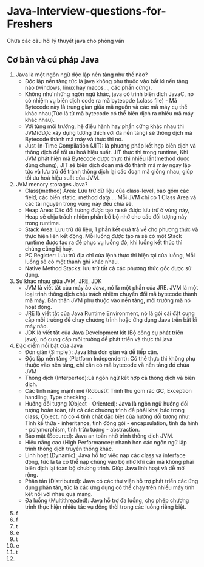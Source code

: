 # Java-Interview-questions-for-Freshers
Chứa các câu hỏi lý thuyết java cho phỏng vấn

## Cơ bản và cú pháp Java
1. Java là một ngôn ngữ độc lập nền tảng như thế nào?
    - Độc lập nền tảng tức là java không phụ thuộc vào bất kì nền tảng nào (windows, linux hay macos..., các phần cứng).
    - Không như những ngôn ngữ khác, java có trình biên dịch JavaC, nó có nhiệm vụ biên dịch code ra mã bytecode (.class file) - Mã Bytecode này là trung gian giữa mã nguồn và các mã máy cụ thể khác nhau(Tức là từ mã bytecode có thể biên dịch ra nhiều mã máy khác nhau).
    - Với từng môi trường, hệ điều hành hay phần cứng khác nhau thì JVM(được xây dựng tương thích với đa nền tảng) sẽ thông dịch mã Bytecode thành mã máy và thực thi nó.
    - Just-In-Time Compilation (JIT): là phương pháp kết hợp biên dịch và thông dịch để tối ưu hoá hiệu suất. JIT thực thi trong runtime, Khi JVM phát hiện mã Bytecode được thực thi nhiều lần(method được dùng chung), JIT sẽ biên dịch đoạn mã đó thành mã máy ngay lập tức và lưu trữ để tránh thông dịch lại các đoạn mã giống nhau, giúp tối ưu hoá hiệu suất của JVM.
2. JVM menory storages Java?
    - Class(method) Area: Lưu trữ dữ liệu của class-level, bao gồm các field, các biến static, method data.... Mỗi JVM chỉ có 1 Class Area và các tài nguyên trong vùng này đều chia sẻ.
    - Heap Area: Các đối tương được tạo ra sẽ được lưu trữ ở vùng này, Heap sẽ chịu trách nhiệm phân bổ bộ nhớ cho các đối tượng này trong runtime.
    - Stack Area: Lưu trữ dữ liệu, 1 phần kết quả trả về cho phương thức và thực hiện liên kết động. Mỗi luồng được tạo ra sẽ có một Stack runtime được tạo ra để phục vụ luồng đó, khi luồng kết thúc thì chúng cũng bị huỷ.
    - PC Register: Lưu trữ địa chỉ của lệnh thực thi hiện tại của luồng, Mỗi luồng sẽ có một thanh ghi khác nhau.
    - Native Method Stacks: lưu trữ tất cả các phương thức gốc được sử dụng.
3. Sự khác nhau giữa JVM, JRE, JDK
    - JVM là viết tắt của máy ảo Java, nó là một phần của JRE. JVM là một loại trình thông dịch chịu trách nhiệm chuyển đổi mã bytecode thành mã máy. Bản thân JVM phụ thuộc vào nền tảng, môi trường mà nó hoạt động.
    - JRE là viết tắt của Java Runtime Environment, nó là gói cài đặt cung cấp môi trường để chạy chương trình hoặc ứng dụng Java trên bất kì máy nào.
    - JDK là viết tắt của Java Development kit (Bộ công cụ phát triển java), nó cung cấp môi trường để phát triển và thực thi java
4. Đặc điểm nổi bật của Java
    - Đơn giản (Simple ): Java khá đơn giản và dễ tiếp cận.
    - Độc lập nền tảng (Platform Independent): Có thể thực thi không phụ thuộc vào nền tảng, chỉ cần có mã bytecode và nền tảng đó chứa JVM
    - Thông dịch (Interperted):Là ngôn ngữ kết hợp cả thông dịch và biên dịch.
    - Các tính năng mạnh mẽ (Robust): Trình thu gom rác GC, Exception handling, Type checking ...
    - Hướng đối tượng (Object - Oriented): Java là ngôn ngữ hướng đối tượng hoàn toàn, tất cả các chương trình để phải khai báo trong class, Object, nó có 4 tính chất đặc biệt của hướng đối tượng như: Tính kế thừa - inheritance, tính đóng gói - encapsulation, tính đa hình - polymorphism, tính trừu tượng - abstraction.
    - Bảo mật (Secured): Java an toàn nhờ trình thông dịch JVM.
    - Hiệu năng cao (High Performance): nhanh hơn các ngôn ngữ lập trình thông dịch truyền thống khác.
    - Linh hoạt (Dynamic): Java hỗ trợ việc nạp các class và interface động, tức là ta có thể nạp chúng vào bộ nhớ khi cần mà không phải biên dịch lại toàn bộ chương trình. Giúp Java linh hoạt và dễ mở rộng.
    - Phân tán (Distributed): Java có các thư viện hỗ trợ phát triển các ứng dụng phân tán, tức là các ứng dụng có thể chạy trên nhiều máy tính kết nối với nhau qua mạng.
    - Đa luồng (Multithreaded): Java hỗ trợ đa luồng, cho phép chương trình thực hiện nhiều tác vụ đồng thời trong các luồng riêng biệt.
5. f
6. f
7. t
8. e
9. t
10. e
11. t
12. 
